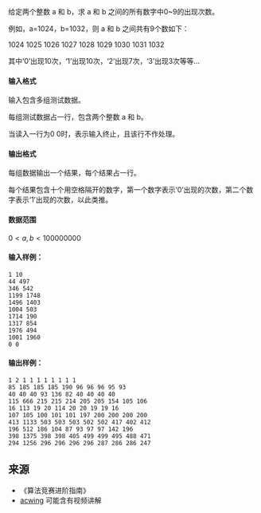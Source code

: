 给定两个整数 a 和 b，求 a 和 b 之间的所有数字中0~9的出现次数。

例如，a=1024，b=1032，则 a 和 b 之间共有9个数如下：

1024 1025 1026 1027 1028 1029 1030 1031 1032

其中‘0’出现10次，‘1’出现10次，‘2’出现7次，‘3’出现3次等等…

#### 输入格式

输入包含多组测试数据。

每组测试数据占一行，包含两个整数 a 和 b。

当读入一行为0 0时，表示输入终止，且该行不作处理。

#### 输出格式

每组数据输出一个结果，每个结果占一行。

每个结果包含十个用空格隔开的数字，第一个数字表示‘0’出现的次数，第二个数字表示‘1’出现的次数，以此类推。

#### 数据范围

$0 < a,b < 100000000$

#### 输入样例：

```
1 10
44 497
346 542
1199 1748
1496 1403
1004 503
1714 190
1317 854
1976 494
1001 1960
0 0
```

#### 输出样例：

```
1 2 1 1 1 1 1 1 1 1
85 185 185 185 190 96 96 96 95 93
40 40 40 93 136 82 40 40 40 40
115 666 215 215 214 205 205 154 105 106
16 113 19 20 114 20 20 19 19 16
107 105 100 101 101 197 200 200 200 200
413 1133 503 503 503 502 502 417 402 412
196 512 186 104 87 93 97 97 142 196
398 1375 398 398 405 499 499 495 488 471
294 1256 296 296 296 296 287 286 286 247
```

## 来源 
- 《算法竞赛进阶指南》
- [acwing](https://www.acwing.com/problem/content/340/) 可能含有视频讲解